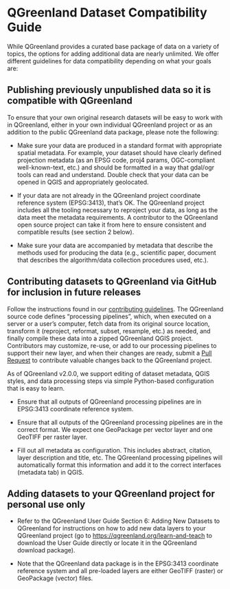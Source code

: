 # QGreenland Dataset Compatibility Guide

While QGreenland provides a curated base package of data on a variety of topics,
the options for adding additional data are nearly unlimited. We offer different
guidelines for data compatibility depending on what your goals are:

## Publishing previously unpublished data so it is compatible with QGreenland

To ensure that your own original research datasets will be easy to work with in
QGreenland, either in your own individual QGreenland project or as an addition
to the public QGreenland data package, please note the following:

   * Make sure your data are produced in a standard format with appropriate
     spatial metadata. For example, your dataset should have clearly defined
     projection metadata (as an EPSG code, proj4 params, OGC-compliant
     well-known-text, etc.) and should be formatted in a way that gdal/ogr tools
     can read and understand. Double check that your data can be opened in QGIS
     and appropriately geolocated.

   * If your data are not already in the QGreenland project coordinate reference
     system (EPSG:3413), that’s OK. The QGreenland project includes all the
     tooling necessary to reproject your data, as long as the data meet the
     metadata requirements. A contributor to the QGreenland open source project
     can take it from here to ensure consistent and compatible results (see
     section 2 below).

   * Make sure your data are accompanied by metadata that describe the methods
     used for producing the data (e.g., scientific paper, document that
     describes the algorithm/data collection procedures used, etc.).

## Contributing datasets to QGreenland via GitHub for inclusion in future releases

Follow the instructions found in our [contributing
guidelines](https://qgreenland.readthedocs.io/en/latest/discussion/contributing.html). The
QGreenland source code defines “processing pipelines”, which, when executed on a
server or a user’s computer, fetch data from its original source location,
transform it (reproject, reformat, subset, resample, etc.) as needed, and
finally compile these data into a zipped QGreenland QGIS project. Contributors
may customize, re-use, or add to our processing pipelines to support their new
layer, and when their changes are ready, submit a [Pull
Request](https://docs.github.com/en/github/collaborating-with-issues-and-pull-requests/about-pull-requests)
to contribute valuable changes back to the QGreenland project.

As of QGreenland v2.0.0, we support editing of dataset metadata, QGIS styles,
and data processing steps via simple Python-based configuration that is easy to
learn.

   * Ensure that all outputs of QGreenland processing pipelines are in EPSG:3413
     coordinate reference system.

   * Ensure that all outputs of the QGreenland processing pipelines are in the
     correct format. We expect one GeoPackage per vector layer and one GeoTIFF
     per raster layer.

   * Fill out all metadata as configuration. This includes abstract, citation,
     layer description and title, etc. The QGreenland processing pipelines will
     automatically format this information and add it to the correct interfaces
     (metadata tab) in QGIS.

##  Adding datasets to your QGreenland project for personal use only

   * Refer to the QGreenland User Guide Section 6: Adding New Datasets to
     QGreenland for instructions on how to add new data layers to your
     QGreenland project (go to https://qgreenland.org/learn-and-teach to
     download the User Guide directly or locate it in the QGreenland download
     package).

   * Note that the QGreenland data package is in the EPSG:3413 coordinate
     reference system and all pre-loaded layers are either GeoTIFF (raster) or
     GeoPackage (vector) files.
